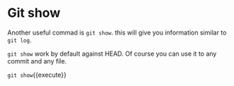 # Git show

Another useful commad is `git show`. this will give you
information similar to `git log`.

`git show` work by default against HEAD. Of course you can use it 
to any commit and any file.

`git show`{{execute}}
